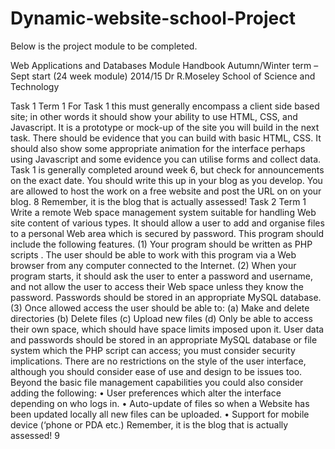 Dynamic-website-school-Project
==============================
Below is the project module to be completed.


Web Applications and Databases
Module Handbook
Autumn/Winter term – Sept start (24 week module)
2014/15
Dr R.Moseley
School of Science and Technology

Task 1 Term 1
For Task 1 this must generally encompass a client side based site; in
other words it should show your ability to use HTML, CSS, and Javascript. It is a prototype or mock-up of the site you will build in the next task.
There should be evidence that you can build with basic HTML, CSS.
It should also show some appropriate animation for the interface perhaps using Javascript and some evidence you can utilise forms and collect data.
Task 1 is generally completed around week 6, but check for announcements
on the exact date.
You should write this up in your blog as you develop.
You are allowed to host the work on a free website and post the URL on
on your blog.
8
Remember, it is the blog that is actually assessed!
Task 2 Term 1
Write a remote Web space management system suitable for handling Web site content of various types. It should allow a user to add and organise files to a personal Web area which is secured by password.
This program should include the following features.
(1) Your program should be written as PHP scripts . The user should be able to work with this program via a Web browser from any computer connected to the Internet.
(2) When your program starts, it should ask the user to enter a password and username, and not allow the user to access their Web space unless they know the password. Passwords should be stored in an appropriate MySQL database.
(3) Once allowed access the user should be able to:
(a) Make and delete directories
(b) Delete files
(c) Upload new files
(d) Only be able to access their own space, which should have space limits imposed upon it.
User data and passwords should be stored in an appropriate MySQL database or file system which the PHP script can access; you must consider security implications. There are no restrictions on the style of the user interface, although you should consider ease of use and design to be issues too.
Beyond the basic file management capabilities you could also consider adding the following:
• User preferences which alter the interface depending on who logs in.
• Auto-update of files so when a Website has been updated locally all new files can be uploaded.
• Support for mobile device (‘phone or PDA etc.)
Remember, it is the blog that is actually assessed!
9

